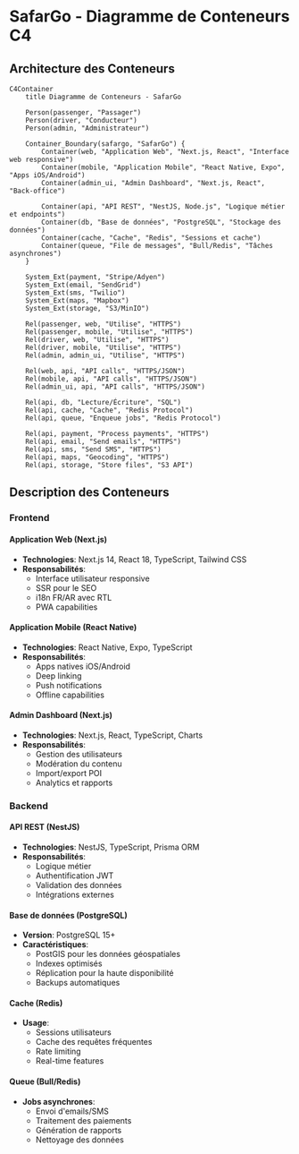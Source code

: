 # SafarGo - Diagramme de Conteneurs C4

## Architecture des Conteneurs

```mermaid
C4Container
    title Diagramme de Conteneurs - SafarGo

    Person(passenger, "Passager")
    Person(driver, "Conducteur")
    Person(admin, "Administrateur")
    
    Container_Boundary(safargo, "SafarGo") {
        Container(web, "Application Web", "Next.js, React", "Interface web responsive")
        Container(mobile, "Application Mobile", "React Native, Expo", "Apps iOS/Android")
        Container(admin_ui, "Admin Dashboard", "Next.js, React", "Back-office")
        
        Container(api, "API REST", "NestJS, Node.js", "Logique métier et endpoints")
        Container(db, "Base de données", "PostgreSQL", "Stockage des données")
        Container(cache, "Cache", "Redis", "Sessions et cache")
        Container(queue, "File de messages", "Bull/Redis", "Tâches asynchrones")
    }
    
    System_Ext(payment, "Stripe/Adyen")
    System_Ext(email, "SendGrid")
    System_Ext(sms, "Twilio")
    System_Ext(maps, "Mapbox")
    System_Ext(storage, "S3/MinIO")
    
    Rel(passenger, web, "Utilise", "HTTPS")
    Rel(passenger, mobile, "Utilise", "HTTPS")
    Rel(driver, web, "Utilise", "HTTPS")
    Rel(driver, mobile, "Utilise", "HTTPS")
    Rel(admin, admin_ui, "Utilise", "HTTPS")
    
    Rel(web, api, "API calls", "HTTPS/JSON")
    Rel(mobile, api, "API calls", "HTTPS/JSON")
    Rel(admin_ui, api, "API calls", "HTTPS/JSON")
    
    Rel(api, db, "Lecture/Écriture", "SQL")
    Rel(api, cache, "Cache", "Redis Protocol")
    Rel(api, queue, "Enqueue jobs", "Redis Protocol")
    
    Rel(api, payment, "Process payments", "HTTPS")
    Rel(api, email, "Send emails", "HTTPS")
    Rel(api, sms, "Send SMS", "HTTPS")
    Rel(api, maps, "Geocoding", "HTTPS")
    Rel(api, storage, "Store files", "S3 API")
```

## Description des Conteneurs

### Frontend

#### Application Web (Next.js)
- **Technologies**: Next.js 14, React 18, TypeScript, Tailwind CSS
- **Responsabilités**:
  - Interface utilisateur responsive
  - SSR pour le SEO
  - i18n FR/AR avec RTL
  - PWA capabilities

#### Application Mobile (React Native)
- **Technologies**: React Native, Expo, TypeScript
- **Responsabilités**:
  - Apps natives iOS/Android
  - Deep linking
  - Push notifications
  - Offline capabilities

#### Admin Dashboard (Next.js)
- **Technologies**: Next.js, React, TypeScript, Charts
- **Responsabilités**:
  - Gestion des utilisateurs
  - Modération du contenu
  - Import/export POI
  - Analytics et rapports

### Backend

#### API REST (NestJS)
- **Technologies**: NestJS, TypeScript, Prisma ORM
- **Responsabilités**:
  - Logique métier
  - Authentification JWT
  - Validation des données
  - Intégrations externes

#### Base de données (PostgreSQL)
- **Version**: PostgreSQL 15+
- **Caractéristiques**:
  - PostGIS pour les données géospatiales
  - Indexes optimisés
  - Réplication pour la haute disponibilité
  - Backups automatiques

#### Cache (Redis)
- **Usage**:
  - Sessions utilisateurs
  - Cache des requêtes fréquentes
  - Rate limiting
  - Real-time features

#### Queue (Bull/Redis)
- **Jobs asynchrones**:
  - Envoi d'emails/SMS
  - Traitement des paiements
  - Génération de rapports
  - Nettoyage des données